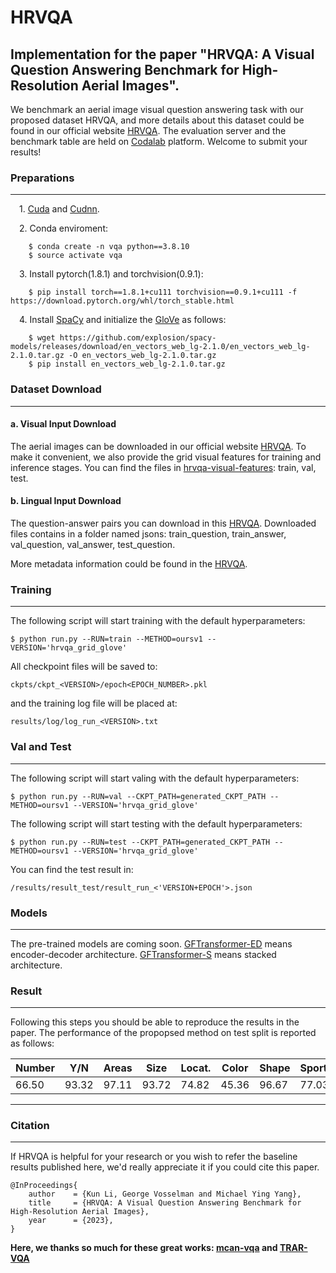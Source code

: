 # HRVQA
Implementation for the paper "HRVQA: A Visual Question Answering Benchmark for High-Resolution Aerial Images". 
---

We benchmark an aerial image visual question answering task with our proposed dataset HRVQA, and more details about this dataset could be found in our official website [HRVQA](https://hrvqa.nl/). The evaluation server and the benchmark table are held on [Codalab](https://codalab.lisn.upsaclay.fr/) platform. Welcome to submit your results!



### Preparations
---
&emsp;1. [Cuda](https://developer.nvidia.com/zh-cn/cuda-toolkit) and [Cudnn](https://developer.nvidia.com/cudnn).


&emsp;2. Conda enviroment:

```
    $ conda create -n vqa python==3.8.10
    $ source activate vqa
```


&emsp;3. Install pytorch(1.8.1) and torchvision(0.9.1):

```
    $ pip install torch==1.8.1+cu111 torchvision==0.9.1+cu111 -f https://download.pytorch.org/whl/torch_stable.html
```

&emsp;4. Install [SpaCy](https://spacy.io/) and initialize the [GloVe](https://github.com/explosion/spacy-models/releases/download/en_vectors_web_lg-2.1.0/en_vectors_web_lg-2.1.0.tar.gz) as follows:

```
    $ wget https://github.com/explosion/spacy-models/releases/download/en_vectors_web_lg-2.1.0/en_vectors_web_lg-2.1.0.tar.gz -O en_vectors_web_lg-2.1.0.tar.gz
    $ pip install en_vectors_web_lg-2.1.0.tar.gz
```


### Dataset Download
---
#### a. Visual Input Download
The aerial images can be downloaded in our official website [HRVQA](https://hrvqa.nl/). To make it convenient, we also provide the grid visual features for training and inference stages. You can find the files in [hrvqa-visual-features](https://hrvqa.nl/): train, val, test.

#### b. Lingual Input Download
The question-answer pairs you can download in this [HRVQA](https://hrvqa.nl/). Downloaded files contains in a folder named jsons: train_question, train_answer, val_question, val_answer, test_question.

More metadata information could be found in the [HRVQA](https://hrvqa.nl/).


### Training
---

The following script will start training with the default hyperparameters:

```
$ python run.py --RUN=train --METHOD=oursv1 --VERSION='hrvqa_grid_glove'
```

All checkpoint files will be saved to:
```
ckpts/ckpt_<VERSION>/epoch<EPOCH_NUMBER>.pkl
```

and the training log file will be placed at:
```
results/log/log_run_<VERSION>.txt
```


### Val and Test
---

The following script will start valing with the default hyperparameters:
```
$ python run.py --RUN=val --CKPT_PATH=generated_CKPT_PATH --METHOD=oursv1 --VERSION='hrvqa_grid_glove'
```


The following script will start testing with the default hyperparameters:
```
$ python run.py --RUN=test --CKPT_PATH=generated_CKPT_PATH --METHOD=oursv1 --VERSION='hrvqa_grid_glove'
```
You can find the test result in:
```
/results/result_test/result_run_<'VERSION+EPOCH'>.json
```

### Models 
---
The pre-trained models are coming soon.
[GFTransformer-ED](https://drive.google.com/uc?export=download&id=1bkyJ6Ilz-wq92TDSV0yeeu8-n75r0tMS) means encoder-decoder architecture.
[GFTransformer-S](https://drive.google.com/uc?export=download&id=1t6k3zBUNyq_bd6ujGw-PZvldSVvDG71W) means stacked architecture.
<!-- 
[GFTransformer-ED](https://drive.google.com/uc?export=download&id=1bkyJ6Ilz-wq92TDSV0yeeu8-n75r0tMS) means encoder-decoder architecture.
[GFTransformer-S](https://drive.google.com/uc?export=download&id=1t6k3zBUNyq_bd6ujGw-PZvldSVvDG71W) means stacked architecture.
-->

### Result 
---
Following this steps you should be able to reproduce the results in the paper. The performance of the propopsed method on test split is reported as follows:

|  Number   | Y/N | Areas |  Size |  Locat. | Color | Shape | Sports | Trans. | Scene | OA | AA |
|  ----  | ----  | ----  |----  |----  |----  |----  |----  |----  |----  |----  |----  |
| 66.50 | 93.32 | 97.11 | 93.72 | 74.82 | 45.36 | 96.67 | 77.03 | 88.87 | 77.30 | 81.71 | 81.07 | 

---

### Citation
---
If HRVQA is helpful for your research or you wish to refer the baseline results published here, we'd really appreciate it if you could cite this paper.
```
@InProceedings{
    author    = {Kun Li, George Vosselman and Michael Ying Yang},
    title     = {HRVQA: A Visual Question Answering Benchmark for High-Resolution Aerial Images},
    year      = {2023},
}
```

**Here, we thanks so much for these great works:  [mcan-vqa](https://github.com/MILVLG/mcan-vqa) and [TRAR-VQA](https://github.com/rentainhe/TRAR-VQA)** 
